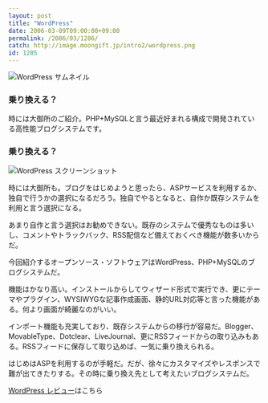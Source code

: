 ```yaml
---
layout: post
title: "WordPress"
date: 2006-03-09T09:00:00+09:00
permalink: /2006/03/1286/
catch: http://image.moongift.jp/intro2/wordpress.png
id: 1285
---
```

 ![WordPress サムネイル](http://image.moongift.jp/intro2/wordpress.t.png "WordPress サムネイル")
  

### 乗り換える？
  
時には大御所のご紹介。PHP+MySQLと言う最近好まれる構成で開発されている高性能ブログシステムです。  
<!--more-->  

### 乗り換える？
  

![WordPress スクリーンショット](http://image.moongift.jp/intro2/wordpress.png "WordPress スクリーンショット")

  

時には大御所も。ブログをはじめようと思ったら、ASPサービスを利用するか、独自で行うかの選択になるだろう。独自でやるとなると、自作か既存システムを利用と言う選択になる。

  

あまり自作と言う選択はお勧めできない。既存のシステムで優秀なものは多いし、コメントやトラックバック、RSS配信など備えておくべき機能が数多いからだ。

  

今回紹介するオープンソース・ソフトウェアはWordPress、PHP+MySQLのブログシステムだ。

  

機能はかなり高い。インストールからしてウィザード形式で実行でき、更にテーマやプラグイン、WYSIWYGな記事作成画面、静的URL対応等と言った機能がある。何より画面が綺麗なのがいい。

  

インポート機能も充実しており、既存システムからの移行が容易だ。Blogger、MovableType、Dotclear、LiveJournal、更にRSSフィードからの取り込みもある。RSSフィードに保存して取り込めば、一気に乗り換えられる。

  

はじめはASPを利用するのが手軽だ。だが、徐々にカスタマイズやレスポンスで難が出てきたりする。その時に乗り換え先として考えたいブログシステムだ。

  

[WordPress レビュー](http://oss.moongift.jp/review/i-1293.html)はこちら

